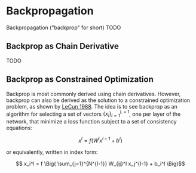 # Backpropagation


Backpropagation ("backprop" for short)
  TODO

## Backprop as Chain Derivative

  TODO


## Backprop as Constrained Optimization

Backprop is most commonly derived using chain derivatives.
However, backprop can also be derived as the solution to a constrained optimization
problem, as shown by [LeCun 1988](../papers/leCun_1988_Theoretical_Framework_For_Backprop.pdf).
The idea is to see backprop as an algorithm for selecting a set of vectors
$\{x_i\}_{i=1}^{L+1}$, one per layer of the network, that minimize a loss function
subject to a set of consistency equations:

$$ x^l = f(W^l x^{l-1} + b^l)$$

or equivalently, written in index form:

$$ x_i^l = f \Big( \sum_{j=1}^{N^{l-1}} W_{ij}^l x_j^{l-1} + b_i^l \Big)$$

